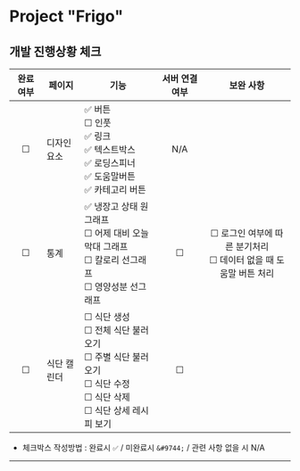 # Project "Frigo"

## 개발 진행상황 체크

| 완료 여부 | 페이지      | 기능                                                                                                                                                                                | 서버 연결 여부 |                                         보완 사항                                         |
| :-------: | ----------- | ----------------------------------------------------------------------------------------------------------------------------------------------------------------------------------- | :------------: | :---------------------------------------------------------------------------------------: |
|  &#9744;  | 디자인 요소 | ✅ 버튼 <br /> &#9744; 인풋 <br /> ✅ 링크 <br /> ✅ 텍스트박스 <br /> ✅ 로딩스피너 <br /> ✅ 도움말버튼 <br /> ✅ 카테고리 버튼 <br />                                            |      N/A       |
|  &#9744;  | 통계        | ✅ 냉장고 상태 원그래프 <br /> &#9744; 어제 대비 오늘 막대 그래프 <br /> &#9744; 칼로리 선그래프 <br /> &#9744; 영양성분 선그래프 <br />                                            |    &#9744;     | &#9744; 로그인 여부에 따른 분기처리 <br /> &#9744; 데이터 없을 때 도움말 버튼 처리 <br /> |
|  &#9744;  | 식단 캘린더 | &#9744; 식단 생성 <br /> &#9744; 전체 식단 불러오기 <br /> &#9744; 주별 식단 불러오기 <br /> &#9744; 식단 수정 <br /> &#9744; 식단 삭제 <br /> &#9744; 식단 상세 레시피 보기 <br /> |    &#9744;     |

- 체크박스 작성방법 : 완료시 `✅` / 미완료시 `&#9744;` / 관련 사항 없을 시 N/A

---
